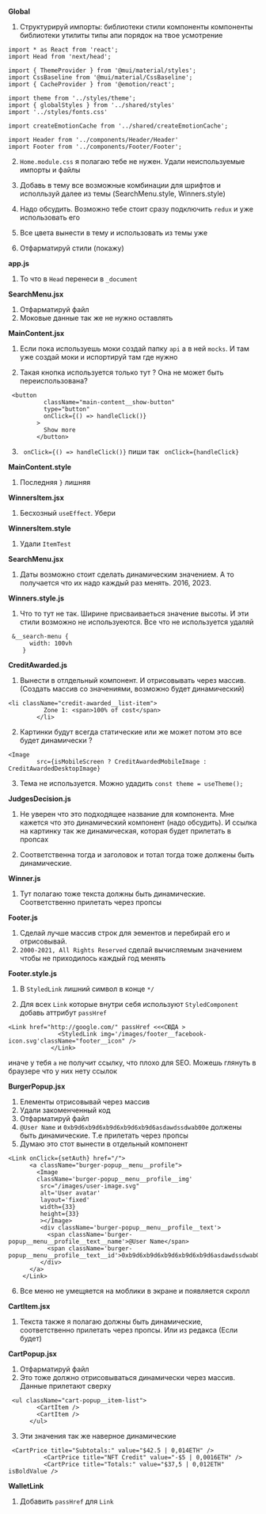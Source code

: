 **Global**
1. Структурируй импорты:
библиотеки 
стили
компоненты
компоненты библиотеки
утилиты
типы
апи
порядок на твое усмотрение

```
import * as React from 'react';
import Head from 'next/head';

import { ThemeProvider } from '@mui/material/styles';
import CssBaseline from '@mui/material/CssBaseline';
import { CacheProvider } from '@emotion/react';

import theme from '../styles/theme';
import { globalStyles } from '../shared/styles'
import '../styles/fonts.css'

import createEmotionCache from '../shared/createEmotionCache';

import Header from '../components/Header/Header'
import Footer from '../components/Footer/Footer';

```
2. `Home.module.css` я полагаю тебе не нужен. Удали неиспользуемые импорты и файлы

3. Добавь в тему все возможные комбинации для шрифтов и исполльзуй далее из темы 
(SearchMenu.style, Winners.style)

4. Надо обсудить. Возможно тебе стоит сразу подключить `redux` и уже использовать его

5. Все цвета вынести в тему и использовать из темы уже

6. Отфарматируй стили (покажу)

**app.js**
1. То что в `Head` перенеси в `_document`

**SearchMenu.jsx**
1. Отфарматируй файл
2. Моковые данные так же не нужно оставлять

**MainContent.jsx**
1. Если пока используешь моки создай папку `api` а в ней `mocks`. И там уже создай моки и испортируй там где нужно

2. Такая кнопка используется только тут ? Она не может быть переиспользована? 
```
 <button
          className="main-content__show-button"
          type="button"
          onClick={() => handleClick()}
        >
          Show more
        </button>
```

3. ` onClick={() => handleClick()}` пиши так ` onClick={handleClick}`

**MainContent.style**
1. Последняя `}` лишняя

**WinnersItem.jsx**
1. Бесхозный `useEffect`. Убери

**WinnersItem.style**
1. Удали `ItemTest`

**SearchMenu.jsx**
1. Даты возможно стоит сделать динамическим значением. А то получается что их надо каждый раз менять. 2016, 2023. 

**Winners.style.js**

1. Что то тут не так. Ширине присваиваеться значение высоты. И эти стили возможно не используеются. Все что не используется удаляй
```
 &__search-menu {
      width: 100vh
    }
```

**CreditAwarded.js**

1. Вынести в отлдельный компонент. И отрисовывать через массив. (Создать массив со значениями, возможно будет динамический)
```
<li className="credit-awarded__list-item">
          Zone 1: <span>100% of cost</span>
        </li>
```

2. Картинки будут всегда статические или же может потом это все будет динамически ?
```
<Image
        src={isMobileScreen ? CreditAwardedMobileImage : CreditAwardedDesktopImage}
```

3. Тема не используется. Можно удадить `const theme = useTheme();`

**JudgesDecision.js**
1. Не уверен что это подходящее название для компонента. Мне кажется что это динамический компонент (надо обсудить). И ссылка на картинку так же динамическая, которая будет прилетать в пропсах

2. Соответственна тогда и заголовок и тотал тогда тоже должены быть динамические.

**Winner.js**
1. Тут полагаю тоже текста должны быть динамические. Соответственно прилетать через пропсы

**Footer.js**
1. Сделай лучше массив строк для эементов и перебирай его и отрисовывай. 
2. `2000-2021, All Rights Reserved` сделай вычисляемым значением чтобы не приходилось каждый год менять

**Footer.style.js**
1. В `StyledLink` лишний символ в конце `*/`

2. Для всех `Link` которые внутри себя используют `StyledComponent` добавь аттрибут `passHref`
```
<Link href="http://google.com/" passHref <<<СЮДА > 
              <StyledLink img='/images/footer__facebook-icon.svg'className="footer__icon" />
            </Link>
```
иначе у тебя `a` не получит ссылку, что плохо для SEO. Можешь глянуть в браузере что у них нету ссылок

**BurgerPopup.jsx**
1. Елементы отрисовывай через массив
2. Удали закоменченный код
3. Отфарматируй файл
4. `@User Name` и `0xb9d6xb9d6xb9d6xb9d6xb9d6asdawdssdwab00e` должены быть динамические. Т.е прилетать через пропсы
5. Думаю это стот вынести в отдельный компонент
 ```
<Link onClick={setAuth} href="/">
       <a className="burger-popup__menu__profile">
         <Image 
         className='burger-popup__menu__profile__img'
          src="/images/user-image.svg" 
          alt='User avatar' 
          layout='fixed'
          width={33}
          height={33}
          ></Image>
          <div className='burger-popup__menu__profile__text'>
            <span className='burger-popup__menu__profile__text__name'>@User Name</span>
            <span className='burger-popup__menu__profile__text__id'>0xb9d6xb9d6xb9d6xb9d6xb9d6asdawdssdwab00e</span>
          </div>
       </a>
     </Link>
```

6. Все меню не умещяется на моблики в экране и появляется скролл

**CartItem.jsx**
1. Текста также я полагаю должны быть динамические, соответственно прилетать через пропсы. Или из редакса (Если будет) 

**CartPopup.jsx**
1. Отфарматируй файл
2. Это тоже должно отрисовываться динамически через массив. Данные прилетают сверху 
```
 <ul className="cart-popup__item-list">
        <CartItem />
        <CartItem />
      </ul>
```

3. Эти значения так же наверное динамические
```
 <CartPrice title="Subtotals:" value="$42.5 | 0,014ETH" />
          <CartPrice title="NFT Credit" value="-$5 | 0,0016ETH" />
          <CartPrice title="Totals:" value="$37,5 | 0,012ETH" isBoldValue />
```


**WalletLink**
1. Добавить `passHref` для `Link`